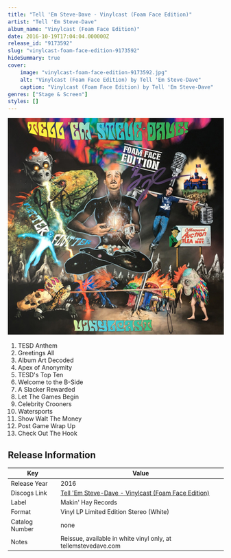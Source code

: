 ```yaml
---
title: "Tell 'Em Steve-Dave - Vinylcast (Foam Face Edition)"
artist: "Tell 'Em Steve-Dave"
album_name: "Vinylcast (Foam Face Edition)"
date: 2016-10-19T17:04:04.000000Z
release_id: "9173592"
slug: "vinylcast-foam-face-edition-9173592"
hideSummary: true
cover:
    image: "vinylcast-foam-face-edition-9173592.jpg"
    alt: "Vinylcast (Foam Face Edition) by Tell 'Em Steve-Dave"
    caption: "Vinylcast (Foam Face Edition) by Tell 'Em Steve-Dave"
genres: ["Stage & Screen"]
styles: []
---
```


![Vinylcast (Foam Face Edition) by Tell 'Em Steve-Dave](vinylcast-foam-face-edition-9173592.jpg)

<!-- section break -->

1. TESD Anthem
2. Greetings All
3. Album Art Decoded
4. Apex of Anonymity
5. TESD's Top Ten
6. Welcome to the B-Side
7. A Slacker Rewarded
8. Let The Games Begin
9. Celebrity Crooners
10. Watersports
11. Show Walt The Money
12. Post Game Wrap Up
13. Check Out The Hook

<!-- section break -->





## Release Information
|  Key           | Value                                                |
| ---------------| ---------------------------------------------------- |
| Release Year   | 2016                                   |
| Discogs Link   | [Tell 'Em Steve-Dave - Vinylcast (Foam Face Edition)](https://www.discogs.com/release/9173592-Tell-Em-Steve-Dave-Vinylcast-Foam-Face-Edition) |
| Label          | Makin' Hay Records |
| Format         | Vinyl LP Limited Edition Stereo (White) |
| Catalog Number | none |
| Notes | Reissue, available in white vinyl only, at tellemstevedave.com |